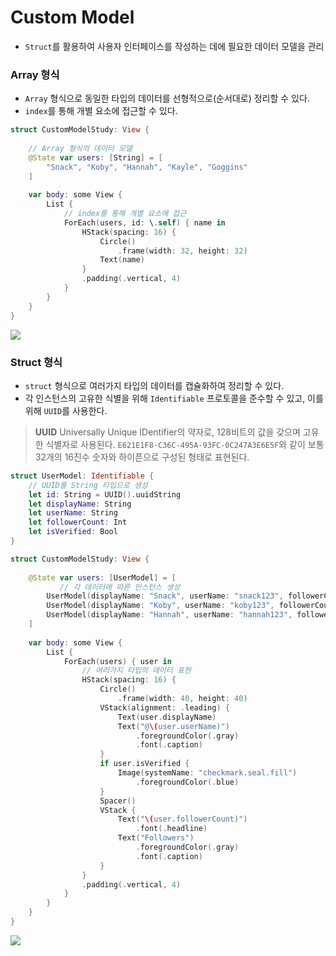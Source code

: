 # Custom Model
- `Struct`를 활용하여 사용자 인터페이스를 작성하는 데에 필요한 데이터 모델을 관리

### Array 형식
- `Array` 형식으로 동일한 타입의 데이터를 선형적으로(순서대로) 정리할 수 있다.
- `index`를 통해 개별 요소에 접근할 수 있다.
```swift
struct CustomModelStudy: View {
    
    // Array 형식의 데이터 모델
    @State var users: [String] = [
        "Snack", "Koby", "Hannah", "Kayle", "Goggins"
    ]
    
    var body: some View {
        List {
            // index를 통해 개별 요소에 접근
            ForEach(users, id: \.self) { name in
                HStack(spacing: 16) {
                    Circle()
                        .frame(width: 32, height: 32)
                    Text(name)
                }
                .padding(.vertical, 4)
            }
        }
    }
}
```
![](https://velog.velcdn.com/images/snack/post/14a199bf-e05b-41de-8f2e-685e45681b50/image.png)

### Struct 형식
- `struct` 형식으로 여러가지 타입의 데이터를 캡슐화하여 정리할 수 있다.
- 각 인스턴스의 고유한 식별을 위해 `Identifiable` 프로토콜을 준수할 수 있고, 이를 위해 `UUID`를 사용한다.

> **UUID**
Universally Unique IDentifier의 약자로, 128비트의 값을 갖으며 고유한 식별자로 사용된다.
`E621E1F8-C36C-495A-93FC-0C247A3E6E5F`와 같이 보통 32개의 16진수 숫자와 하이픈으로 구성된 형태로 표현된다.

```swift
struct UserModel: Identifiable {
    // UUID를 String 타입으로 생성
    let id: String = UUID().uuidString
    let displayName: String
    let userName: String
    let followerCount: Int
    let isVerified: Bool
}

struct CustomModelStudy: View {
    
    @State var users: [UserModel] = [
           // 각 데이터에 따른 인스턴스 생성
        UserModel(displayName: "Snack", userName: "snack123", followerCount: 100, isVerified: false),
        UserModel(displayName: "Koby", userName: "koby123", followerCount: 200, isVerified: true),
        UserModel(displayName: "Hannah", userName: "hannah123", followerCount: 300, isVerified: false)
    ]
    
    var body: some View {
        List {
            ForEach(users) { user in
                // 여러가지 타입의 데이터 표현
                HStack(spacing: 16) {
                    Circle()
                        .frame(width: 40, height: 40)
                    VStack(alignment: .leading) {
                        Text(user.displayName)
                        Text("@\(user.userName)")
                            .foregroundColor(.gray)
                            .font(.caption)
                    }
                    if user.isVerified {
                        Image(systemName: "checkmark.seal.fill")
                            .foregroundColor(.blue)
                    }
                    Spacer()
                    VStack {
                        Text("\(user.followerCount)")
                            .font(.headline)
                        Text("Followers")
                            .foregroundColor(.gray)
                            .font(.caption)
                    }
                }
                .padding(.vertical, 4)
            }
        }
    }
}
```
![](https://velog.velcdn.com/images/snack/post/ce373842-eead-4781-bcae-dd51bd5fbc1f/image.png)
